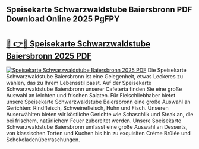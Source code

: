 ## Speisekarte Schwarzwaldstube Baiersbronn PDF Download Online 2025 PgFPY

# <h2><a href="http://gc6yk2.nevu.top/?p=Speisekarte+Schwarzwaldstube+Baiersbronn">🔗 👉🔴 Speisekarte Schwarzwaldstube Baiersbronn 2025 PDF</a></h2>

[![Speisekarte Schwarzwaldstube Baiersbronn 2025 PDF](https://i.imgur.com/dBaPXMq.png)](http://gc6yk2.nevu.top/?p=Speisekarte+Schwarzwaldstube+Baiersbronn)
Die Speisekarte Schwarzwaldstube Baiersbronn ist eine Gelegenheit, etwas Leckeres zu wählen, das zu Ihrem Lebensstil passt. Auf der Speisekarte Schwarzwaldstube Baiersbronn unserer Cafeteria finden Sie eine große Auswahl an leichten und frischen Salaten. Für Fleischliebhaber bietet unsere Speisekarte Schwarzwaldstube Baiersbronn eine große Auswahl an Gerichten: Rindfleisch, Schweinefleisch, Huhn und Fisch. Unseren Auserwählten bieten wir köstliche Gerichte wie Schaschlik und Steak an, die bei frischem, natürlichem Feuer zubereitet werden. Unsere Speisekarte Schwarzwaldstube Baiersbronn umfasst eine große Auswahl an Desserts, von klassischen Torten und Kuchen bis hin zu exquisiten Crème Brûlée und Schokoladenüberraschungen.
